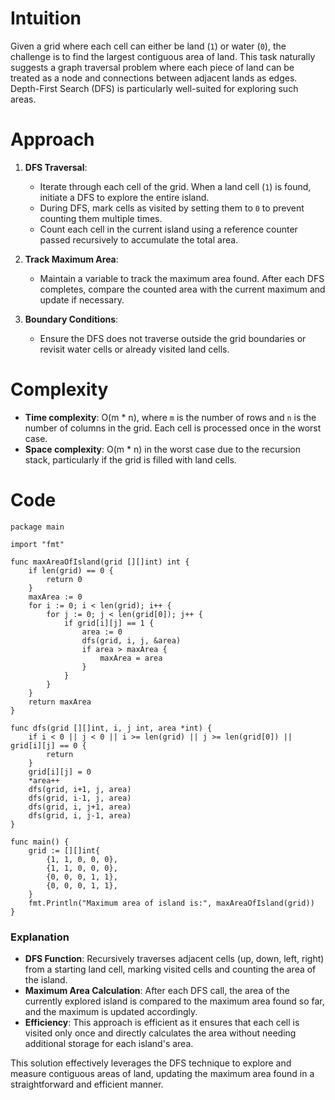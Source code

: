 # Intuition
Given a grid where each cell can either be land (`1`) or water (`0`), the challenge is to find the largest contiguous area of land. This task naturally suggests a graph traversal problem where each piece of land can be treated as a node and connections between adjacent lands as edges. Depth-First Search (DFS) is particularly well-suited for exploring such areas.

# Approach
1. **DFS Traversal**:
    - Iterate through each cell of the grid. When a land cell (`1`) is found, initiate a DFS to explore the entire island.
    - During DFS, mark cells as visited by setting them to `0` to prevent counting them multiple times.
    - Count each cell in the current island using a reference counter passed recursively to accumulate the total area.

2. **Track Maximum Area**:
    - Maintain a variable to track the maximum area found. After each DFS completes, compare the counted area with the current maximum and update if necessary.

3. **Boundary Conditions**:
    - Ensure the DFS does not traverse outside the grid boundaries or revisit water cells or already visited land cells.

# Complexity
- **Time complexity**: O(m * n), where `m` is the number of rows and `n` is the number of columns in the grid. Each cell is processed once in the worst case.
- **Space complexity**: O(m * n) in the worst case due to the recursion stack, particularly if the grid is filled with land cells.

# Code
```golang
package main

import "fmt"

func maxAreaOfIsland(grid [][]int) int {
    if len(grid) == 0 {
        return 0
    }
    maxArea := 0
    for i := 0; i < len(grid); i++ {
        for j := 0; j < len(grid[0]); j++ {
            if grid[i][j] == 1 {
                area := 0
                dfs(grid, i, j, &area)
                if area > maxArea {
                    maxArea = area
                }
            }
        }
    }
    return maxArea
}

func dfs(grid [][]int, i, j int, area *int) {
    if i < 0 || j < 0 || i >= len(grid) || j >= len(grid[0]) || grid[i][j] == 0 {
        return
    }
    grid[i][j] = 0
    *area++
    dfs(grid, i+1, j, area)
    dfs(grid, i-1, j, area)
    dfs(grid, i, j+1, area)
    dfs(grid, i, j-1, area)
}

func main() {
    grid := [][]int{
        {1, 1, 0, 0, 0},
        {1, 1, 0, 0, 0},
        {0, 0, 0, 1, 1},
        {0, 0, 0, 1, 1},
    }
    fmt.Println("Maximum area of island is:", maxAreaOfIsland(grid))
}
```

### Explanation
- **DFS Function**: Recursively traverses adjacent cells (up, down, left, right) from a starting land cell, marking visited cells and counting the area of the island.
- **Maximum Area Calculation**: After each DFS call, the area of the currently explored island is compared to the maximum area found so far, and the maximum is updated accordingly.
- **Efficiency**: This approach is efficient as it ensures that each cell is visited only once and directly calculates the area without needing additional storage for each island's area.

This solution effectively leverages the DFS technique to explore and measure contiguous areas of land, updating the maximum area found in a straightforward and efficient manner.

